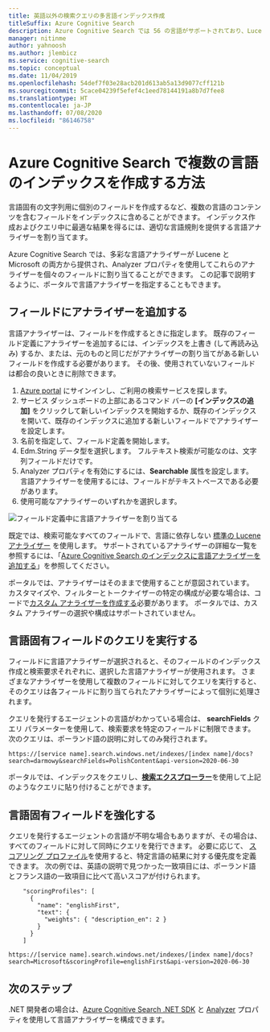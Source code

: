 ```yaml
---
title: 英語以外の検索クエリの多言語インデックス作成
titleSuffix: Azure Cognitive Search
description: Azure Cognitive Search では 56 の言語がサポートされており、Lucene の言語アナライザーや Microsoft の自然言語処理テクノロジが利用されています。
manager: nitinme
author: yahnoosh
ms.author: jlembicz
ms.service: cognitive-search
ms.topic: conceptual
ms.date: 11/04/2019
ms.openlocfilehash: 54def7f03e28acb201d613ab5a13d9077cff121b
ms.sourcegitcommit: 5cace04239f5efef4c1eed78144191a8b7d7fee8
ms.translationtype: HT
ms.contentlocale: ja-JP
ms.lasthandoff: 07/08/2020
ms.locfileid: "86146758"
---
```

# <a name="how-to-create-an-index-for-multiple-languages-in-azure-cognitive-search"></a>Azure Cognitive Search で複数の言語のインデックスを作成する方法

言語固有の文字列用に個別のフィールドを作成するなど、複数の言語のコンテンツを含むフィールドをインデックスに含めることができます。 インデックス作成およびクエリ中に最適な結果を得るには、適切な言語規則を提供する言語アナライザーを割り当てます。 

Azure Cognitive Search では、多彩な言語アナライザーが Lucene と Microsoft の両方から提供され、Analyzer プロパティを使用してこれらのアナライザーを個々のフィールドに割り当てることができます。 この記事で説明するように、ポータルで言語アナライザーを指定することもできます。

## <a name="add-analyzers-to-fields"></a>フィールドにアナライザーを追加する

言語アナライザーは、フィールドを作成するときに指定します。 既存のフィールド定義にアナライザーを追加するには、インデックスを上書き (して再読み込み) するか、または、元のものと同じだがアナライザーの割り当てがある新しいフィールドを作成する必要があります。 その後、使用されていないフィールドは都合の良いときに削除できます。

1. [Azure portal](https://portal.azure.com) にサインインし、ご利用の検索サービスを探します。
1. サービス ダッシュボードの上部にあるコマンド バーの **[インデックスの追加]** をクリックして新しいインデックスを開始するか、既存のインデックスを開いて、既存のインデックスに追加する新しいフィールドでアナライザーを設定します。
1. 名前を指定して、フィールド定義を開始します。
1. Edm.String データ型を選択します。 フルテキスト検索が可能なのは、文字列フィールドだけです。
1. Analyzer プロパティを有効にするには、**Searchable** 属性を設定します。 言語アナライザーを使用するには、フィールドがテキストベースである必要があります。
1. 使用可能なアナライザーのいずれかを選択します。 

![フィールド定義中に言語アナライザーを割り当てる](media/search-language-support/select-analyzer.png "フィールド定義中に言語アナライザーを割り当てる")

既定では、検索可能なすべてのフィールドで、言語に依存しない [標準の Lucene アナライザー](https://lucene.apache.org/core/6_6_1/core/org/apache/lucene/analysis/standard/StandardAnalyzer.html) を使用します。 サポートされているアナライザーの詳細な一覧を参照するには、「[Azure Cognitive Search のインデックスに言語アナライザーを追加する](index-add-language-analyzers.md)」を参照してください。

ポータルでは、アナライザーはそのままで使用することが意図されています。 カスタマイズや、フィルターとトークナイザーの特定の構成が必要な場合は、コードで[カスタム アナライザーを作成する](index-add-custom-analyzers.md)必要があります。 ポータルでは、カスタム アナライザーの選択や構成はサポートされていません。

## <a name="query-language-specific-fields"></a>言語固有フィールドのクエリを実行する

フィールドに言語アナライザーが選択されると、そのフィールドのインデックス作成と検索要求それぞれに、選択した言語アナライザーが使用されます。 さまざまなアナライザーを使用して複数のフィールドに対してクエリを実行すると、そのクエリは各フィールドに割り当てられたアナライザーによって個別に処理されます。

クエリを発行するエージェントの言語がわかっている場合は、 **searchFields** クエリ パラメーターを使用して、検索要求を特定のフィールドに制限できます。 次のクエリは、ポーランド語の説明に対してのみ発行されます。

`https://[service name].search.windows.net/indexes/[index name]/docs?search=darmowy&searchFields=PolishContent&api-version=2020-06-30`

ポータルでは、インデックスをクエリし、[**検索エクスプローラー**](search-explorer.md)を使用して上記のようなクエリに貼り付けることができます。

## <a name="boost-language-specific-fields"></a>言語固有フィールドを強化する

クエリを発行するエージェントの言語が不明な場合もありますが、その場合は、すべてのフィールドに対して同時にクエリを発行できます。 必要に応じて、 [スコアリング プロファイル](index-add-scoring-profiles.md)を使用すると、特定言語の結果に対する優先度を定義できます。 次の例では、英語の説明で見つかった一致項目には、ポーランド語とフランス語の一致項目に比べて高いスコアが付けられます。

```http
    "scoringProfiles": [
      {
        "name": "englishFirst",
        "text": {
          "weights": { "description_en": 2 }
        }
      }
    ]
```

`https://[service name].search.windows.net/indexes/[index name]/docs?search=Microsoft&scoringProfile=englishFirst&api-version=2020-06-30`

## <a name="next-steps"></a>次のステップ

.NET 開発者の場合は、[Azure Cognitive Search .NET SDK](https://www.nuget.org/packages/Microsoft.Azure.Search) と [Analyzer](https://docs.microsoft.com/dotnet/api/microsoft.azure.search.models.analyzer?view=azure-dotnet) プロパティを使用して言語アナライザーを構成できます。 